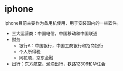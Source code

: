 # iphone

iphone目前主要作为备用机使用，用于安装国内的一些软件。

+ 三大运营商：中国电信，中国移动和中国联通
+ 财务
  + 银行A：中国银行，中国工商银行和招商银行
  + 个人所得税
  + 同花顺，京东金融
+ 出行：东方航空，滴滴出行，铁路12306和华住会
